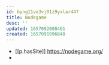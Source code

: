 ```yaml
---
id: byng11ve3vj01z9yxlar447
title: Nodegame
desc: ''
updated: 1657092008461
created: 1657091996848
---
```


- [[p.hasSite]] https://nodegame.org/
- 
